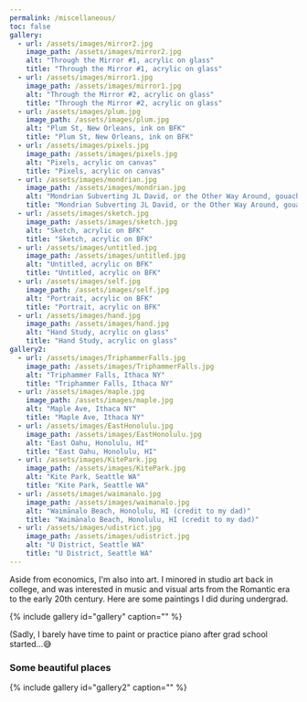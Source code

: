 ```yaml
---
permalink: /miscellaneous/
toc: false
gallery:
  - url: /assets/images/mirror2.jpg
    image_path: /assets/images/mirror2.jpg
    alt: "Through the Mirror #1, acrylic on glass"
    title: "Through the Mirror #1, acrylic on glass"
  - url: /assets/images/mirror1.jpg
    image_path: /assets/images/mirror1.jpg
    alt: "Through the Mirror #2, acrylic on glass"
    title: "Through the Mirror #2, acrylic on glass"
  - url: /assets/images/plum.jpg
    image_path: /assets/images/plum.jpg
    alt: "Plum St, New Orleans, ink on BFK"
    title: "Plum St, New Orleans, ink on BFK"
  - url: /assets/images/pixels.jpg
    image_path: /assets/images/pixels.jpg
    alt: "Pixels, acrylic on canvas"
    title: "Pixels, acrylic on canvas"
  - url: /assets/images/mondrian.jpg
    image_path: /assets/images/mondrian.jpg
    alt: "Mondrian Subverting JL David, or the Other Way Around, gouache and graphite on paper"
    title: "Mondrian Subverting JL David, or the Other Way Around, gouache and graphite on paper"
  - url: /assets/images/sketch.jpg
    image_path: /assets/images/sketch.jpg
    alt: "Sketch, acrylic on BFK"
    title: "Sketch, acrylic on BFK"
  - url: /assets/images/untitled.jpg
    image_path: /assets/images/untitled.jpg
    alt: "Untitled, acrylic on BFK"
    title: "Untitled, acrylic on BFK"
  - url: /assets/images/self.jpg
    image_path: /assets/images/self.jpg
    alt: "Portrait, acrylic on BFK"
    title: "Portrait, acrylic on BFK"
  - url: /assets/images/hand.jpg
    image_path: /assets/images/hand.jpg
    alt: "Hand Study, acrylic on glass"
    title: "Hand Study, acrylic on glass"
gallery2:
  - url: /assets/images/TriphammerFalls.jpg
    image_path: /assets/images/TriphammerFalls.jpg
    alt: "Triphammer Falls, Ithaca NY"
    title: "Triphammer Falls, Ithaca NY"
  - url: /assets/images/maple.jpg
    image_path: /assets/images/maple.jpg
    alt: "Maple Ave, Ithaca NY"
    title: "Maple Ave, Ithaca NY"
  - url: /assets/images/EastHonolulu.jpg
    image_path: /assets/images/EastHonolulu.jpg
    alt: "East Oahu, Honolulu, HI"
    title: "East Oahu, Honolulu, HI"
  - url: /assets/images/KitePark.jpg
    image_path: /assets/images/KitePark.jpg
    alt: "Kite Park, Seattle WA"
    title: "Kite Park, Seattle WA"
  - url: /assets/images/waimanalo.jpg
    image_path: /assets/images/waimanalo.jpg
    alt: "Waimānalo Beach, Honolulu, HI (credit to my dad)"
    title: "Waimānalo Beach, Honolulu, HI (credit to my dad)"
  - url: /assets/images/udistrict.jpg
    image_path: /assets/images/udistrict.jpg
    alt: "U District, Seattle WA"
    title: "U District, Seattle WA"
---
```


Aside from economics, I'm also into art. 
I minored in studio art back in college, and was interested in music and visual arts from the Romantic era to the early 20th century. Here are some paintings I did during undergrad.

{% include gallery id="gallery" caption="" %}

(Sadly, I barely have time to paint or practice piano after grad school started...😅

### Some beautiful places

{% include gallery id="gallery2" caption="" %}
